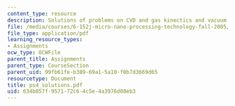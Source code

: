 ```yaml
---
content_type: resource
description: Solutions of problems on CVD and gas kinectics and vacuum technology.
file: /media/courses/6-152j-micro-nano-processing-technology-fall-2005/634b857f957172c64c5e4a3976d08eb3_ps4_solutions.pdf
file_type: application/pdf
learning_resource_types:
- Assignments
ocw_type: OCWFile
parent_title: Assignments
parent_type: CourseSection
parent_uid: 99fb61fe-b389-69a1-5a10-f0b7d3669d65
resourcetype: Document
title: ps4_solutions.pdf
uid: 634b857f-9571-72c6-4c5e-4a3976d08eb3
---
```

